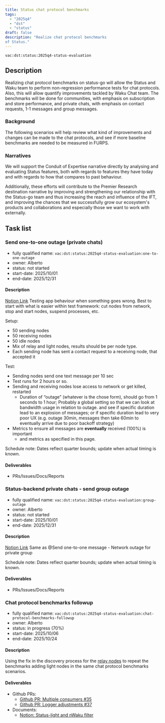 ```yaml
---
title: Status chat protocol benchmarks
tags:
  - "2025q4"
  - "dst"
  - "status"
draft: false
description: "Realize chat protocol benchmarks
of Status."
---
```


`vac:dst:status:2025q4-status-evaluation`

## Description

Realizing chat protocol benchmarks on status-go
will allow the Status and Waku team to perform
non-regression performance tests for chat protocols.
Also, this will allow quantify improvements tackled
by Waku Chat team.
The benchmarks will be done for communities,
with emphasis on subscription and store performance, and
private chats, with emphasis on contact requests,
1-1 messages and group messages.

### Background

The following scenarios will help review what kind of improvements
and changes can be made to the chat protocols, and see if
more baseline benchmarks are needed to be measured in FURPS.

### Narratives

We will support the Conduit of Expertise narrative directly
by analysing and evaluating Status features,
both with regards to features they have today
and with regards to how that compares to past behaviour.

Additionally, these efforts will contribute
to the Premier Research destination narrative by
improving and strengthening our relationship with the Status-go team
and thus increasing the reach and influence of the IFT,
and improving the chances
that we successfully grow our ecosystem's products and collaborations
and especially those we want to work with externally.

## Task list

### Send one-to-one outage (private chats)

* fully qualified name: `vac:dst:status:2025q4-status-evaluation:one-to-one-outage`
* owner: Alberto
* status: not started
* start-date: 2025/10/01
* end-date: 2025/12/31

#### Description
[Notion Link](https://www.notion.so/Chat-Protocol-Benchmarks-1938f96fb65c80d8b22fdf641c5ff003?source=copy_link#19d8f96fb65c809e8f11d4296821b24d)
Testing app behaviour when something goes wrong.
Best to start with what is easier within test framework: cut nodes from network, stop and start nodes, suspend processes, etc.

Setup:

- 50 sending nodes
- 50 receiving nodes
- 50 idle nodes
- Mix of relay and light nodes, results should be per node type.
- Each sending node has sent a contact request to a receiving node, that accepted it

Test:

- Sending nodes send one text message per 10 sec
- Test runs for 2 hours or so.
- Sending and receiving nodes lose access to network or get killed, restarted
    - Duration of “outage” (whatever is the chose form), should go from 1 seconds to 1 hour; Probably a global setting so that we can look at bandwidth usage in relation to outage. and see if specific duration lead to an explosion of messages; or if specific duration lead to very poor UX (e.g. outage 30min, messages then take 60min to eventually arrive due to poor backoff strategy)
- Metrics to ensure all messages are **eventually** received (100%) is important
    - and metrics as specified in this page.

Schedule note: Dates reflect quarter bounds; update when actual timing is known.
#### Deliverables
- PRs/Issues/Docs/Reports


### Status-backend private chats - send group outage

* fully qualified name: `vac:dst:status:2025q4-status-evaluation:group-outage`
* owner: Alberto
* status: not started
* start-date: 2025/10/01
* end-date: 2025/12/31

#### Description
[Notion Link](https://www.notion.so/Chat-Protocol-Benchmarks-1938f96fb65c80d8b22fdf641c5ff003?source=copy_link#19d8f96fb65c80aa8459d54b975df8b0)
Same as @Send one-to-one message - Network outage for private group

Schedule note: Dates reflect quarter bounds; update when actual timing is known.
#### Deliverables
- PRs/Issues/Docs/Reports


### Chat protocol benchmarks followup

* fully qualified name: `vac:dst:status:2025q4-status-evaluation:chat-protocol-benchmarks-followup`
* owner: Alberto
* status: in progress (70%)
* start-date: 2025/10/06
* end-date: 2025/10/24

#### Description

Using the fix in the discovery process for the 
[relay nodes](https://www.notion.so/Chat-Protocol-Benchmarks-1938f96fb65c80d8b22fdf641c5ff003?source=copy_link#1998f96fb65c8014bf0af42ce2645fa9)
to repeat the benchmarks adding light nodes in the same chat protocol benchmarks scenarios.

#### Deliverables
- Github PRs:
  - [Github PR: Multiple consumers #35](https://github.com/vacp2p/status-benchmarks/pull/35)
  - [Github PR: Logger adjustments #37](https://github.com/vacp2p/status-benchmarks/pull/37)
- Documents:
  - [Notion: Status-light and nWaku filter](https://www.notion.so/Status-light-and-nWaku-filter-2858f96fb65c8019ac2af3a84c688d68)
